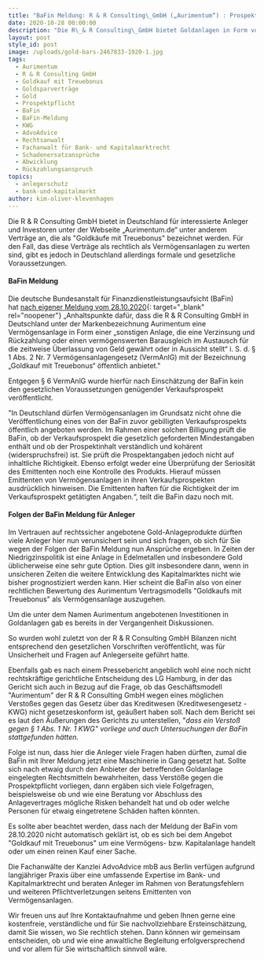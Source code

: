 ```yaml
---
title: "BaFin Meldung: R & R Consulting\_GmbH („Aurimentum“) : Prospektpflicht bei Gold-Vermögensanlage nicht beachtet"
date: 2020-10-28 00:00:00
description: "Die R\_& R Consulting\_GmbH bietet Goldanlagen in Form von Verträgen an, die \"Goldkäufe mit Treuebonus\" beinhalten. Nun gibt es eine BaFin-Meldung einen Verstoß gegen die Prospektpflicht"
layout: post
style_id: post
image: /uploads/gold-bars-2467833-1920-1.jpg
tags:
  - Aurimentum
  - R & R Consulting GmbH
  - Goldkauf mit Treuebonus
  - Goldsparverträge
  - Gold
  - Prospektpflicht
  - BaFin
  - BaFin-Meldung
  - KWG
  - AdvoAdvice
  - Rechtsanwalt
  - Fachanwalt für Bank- und Kapitalmarktrecht
  - Schadenersatzansprüche
  - Abwicklung
  - Rückzahlungsanspruch
topics:
  - anlegerschutz
  - bank-und-kapitalmarkt
author: kim-oliver-klevenhagen
---
```


Die R & R Consulting GmbH bietet in Deutschland für interessierte Anleger und Investoren unter der Webseite „Aurimentum.de“ unter anderem Verträge an, die als "Goldkäufe mit Treuebonus" bezeichnet werden. Für den Fall, das diese Verträge als rechtlich als Vermögensanlagen zu werten sind, gibt es jedoch in Deutschland allerdings formale und gesetzliche Voraussetzungen.

#### BaFin Meldung

Die deutsche Bundesanstalt für Finanzdienstleistungsaufsicht (BaFin) hat&nbsp;[nach eigener Meldung vom 28.10.2020](https://www.bafin.de/SharedDocs/Veroeffentlichungen/DE/Verbrauchermitteilung/weitere/2020/meldung_201028_R_u_R_Consulting_GmbH.html){: target="_blank" rel="noopener"}&nbsp;„Anhaltspunkte dafür, dass die R & R Consulting GmbH in Deutschland unter der Markenbezeichnung Aurimentum eine Vermögensanlage in Form einer „sonstigen Anlage, die eine Verzinsung und Rückzahlung oder einen vermögenswerten Barausgleich im Austausch für die zeitweise Überlassung von Geld gewährt oder in Aussicht stellt“ i. S. d. &sect; 1 Abs. 2 Nr. 7 Vermögensanlagengesetz (VermAnlG) mit der Bezeichnung „Goldkauf mit Treuebonus“ öffentlich anbietet."

Entgegen &sect; 6 VermAnlG wurde hierfür nach Einschätzung der BaFin kein den gesetzlichen Voraussetzungen genügender Verkaufsprospekt veröffentlicht.

"In Deutschland dürfen Vermögensanlagen im Grundsatz nicht ohne die Veröffentlichung eines von der BaFin zuvor gebilligten Verkaufsprospekts öffentlich angeboten werden. Im Rahmen einer solchen Billigung prüft die BaFin, ob der Verkaufsprospekt die gesetzlich geforderten Mindestangaben enthält und ob der Prospektinhalt verständlich und kohärent (widerspruchsfrei) ist. Sie prüft die Prospektangaben jedoch nicht auf inhaltliche Richtigkeit. Ebenso erfolgt weder eine Überprüfung der Seriosität des Emittenten noch eine Kontrolle des Produkts. Hierauf müssen Emittenten von Vermögensanlagen in ihren Verkaufsprospekten ausdrücklich hinweisen. Die Emittenten haften für die Richtigkeit der im Verkaufsprospekt getätigten Angaben.“, teilt die BaFin dazu noch mit.

#### Folgen der BaFin Meldung für Anleger

Im Vertrauen auf rechtssicher angebotene Gold-Anlageprodukte dürften viele Anleger hier nun verunsichert sein und sich fragen, ob sich für Sie wegen der Folgen der BaFin Meldung nun Ansprüche ergeben. In Zeiten der Niedrigzinspolitik ist eine Anlage in Edelmetallen und insbesondere Gold üblicherweise eine sehr gute Option. Dies gilt insbesondere dann, wenn in unsicheren Zeiten die weitere Entwicklung des Kapitalmarktes nicht wie bisher prognostiziert werden kann. Hier scheint die BaFin also von einer rechtlichen Bewertung des Aurimentum Vertragsmodells "Goldkaufs mit Treuebonus" als Vermögensanlage auszugehen.

Um die unter dem Namen Aurimentum angebotenen Investitionen in Goldanlagen gab es bereits in der Vergangenheit Diskussionen.

So wurden wohl zuletzt von der R & R Consulting GmbH Bilanzen nicht entsprechend den gesetzlichen Vorschriften veröffentlicht, was für Unsicherheit und Fragen auf Anlegerseite geführt hatte.

Ebenfalls gab es nach einem Pressebericht angeblich wohl eine noch nicht rechtskräftige gerichtliche Entscheidung des LG Hamburg, in der das Gericht sich auch in Bezug auf die Frage, ob das Geschäftsmodell "Aurimentum" der R & R Consulting GmbH wegen eines möglichen Versto&szlig;es gegen das Gesetz über das Kreditwesen (Kreditwesengesetz - KWG) nicht gesetzeskonform ist, geäu&szlig;ert haben soll. Nach dem Bericht sei es laut den Äu&szlig;erungen des Gerichts zu unterstellen, "*dass ein Versto&szlig; gegen &sect; 1 Abs. 1 Nr. 1 KWG" vorliege und auch Untersuchungen der BaFin stattgefunden hätten.*

Folge ist nun, dass hier die Anleger viele Fragen haben dürften, zumal die BaFin mit Ihrer Meldung jetzt eine Maschinerie in Gang gesetzt hat. Sollte sich nach etwaig durch den Anbieter der betreffenden Goldanlage eingelegten Rechtsmitteln bewahrheiten, dass Verstö&szlig;e gegen die Prospektpflicht vorliegen, dann ergäben sich viele Folgefragen, beispielsweise ob und wie eine Beratung vor Abschluss des Anlagevertrages mögliche Risken behandelt hat und ob oder welche Personen für etwaig eingetretene Schäden haften könnten.

Es sollte aber beachtet werden, dass nach der Meldung der BaFin vom 28.10.2020 nicht automatisch geklärt ist, ob es sich bei dem Angebot "Goldkauf mit Treuebonus" um eine Vermögens- bzw. Kapitalanlage handelt oder um einen reinen Kauf einer Sache.&nbsp;

Die Fachanwälte der Kanzlei AdvoAdvice mbB aus Berlin verfügen aufgrund langjähriger Praxis über eine umfassende Expertise im Bank- und Kapitalmarktrecht und beraten Anleger im Rahmen von Beratungsfehlern und weiteren Pflichtverletzungen seitens Emittenten von Vermögensanlagen.&nbsp;

Wir freuen uns auf Ihre Kontaktaufnahme und geben Ihnen gerne eine kostenfreie, verständliche und für Sie nachvollziehbare Ersteinschätzung, damit Sie wissen, wo Sie rechtlich stehen. Dann können wir gemeinsam entscheiden, ob und wie eine anwaltliche Begleitung erfolgversprechend und vor allem für Sie wirtschaftlich sinnvoll wäre.